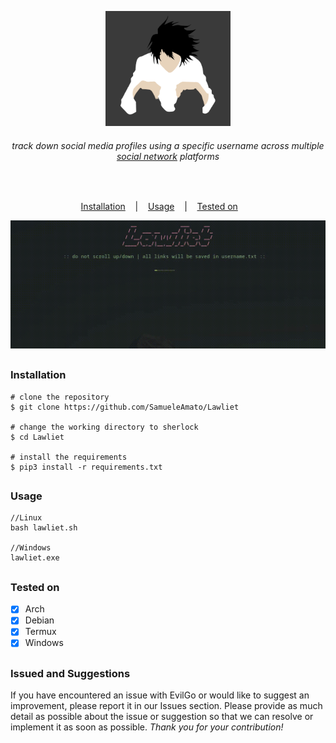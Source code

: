 
<p align="center">
  <img src="docs/images/image.png" alt=""/>
</p>
 <h6><p align="center">
    track down social media profiles using a specific username across multiple <a href="docs/website.txt">social network</a> platforms
</p></h6>
</p>
<p align="center">
  <img src="https://img.shields.io/badge/Version-0.0.1-green" alt=""/>
  <img src="https://img.shields.io/badge/Written in-python-blue" alt=""/>
  <img src="https://img.shields.io/badge/Author-SamueleAmato-937DC2" alt=""/>

</p>
<p align="center">
  <a href="#installation">Installation</a>
  &nbsp;&nbsp;&nbsp;|&nbsp;&nbsp;&nbsp;
  <a href="#usage">Usage</a>
  &nbsp;&nbsp;&nbsp;|&nbsp;&nbsp;&nbsp;
  <a href="#tested-on">Tested on</a>
  &nbsp;&nbsp;&nbsp;&nbsp;&nbsp;&nbsp;
</p>

<p align="center">
  <img src="./docs/images/video.gif" alt=""/>
</p>

##
 ### Installation
  ```
  # clone the repository
  $ git clone https://github.com/SamueleAmato/Lawliet
  
  # change the working directory to sherlock
  $ cd Lawliet

  # install the requirements
  $ pip3 install -r requirements.txt
  ```
##
### Usage
  ```
  //Linux
  bash lawliet.sh
  
  //Windows
  lawliet.exe
  ```
##
### Tested on

- [x] Arch
- [x] Debian
- [x] Termux
- [x] Windows

##
### Issued and Suggestions
If you have encountered an issue with EvilGo or would like to suggest an improvement, please report it in our Issues section.
Please provide as much detail as possible about the issue or suggestion so that we can resolve or implement it as soon as possible.
_Thank you for your contribution!_
